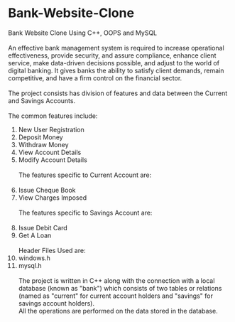# Bank-Website-Clone
Bank Website Clone Using C++, OOPS and MySQL<br><br>
An effective bank management system is required to 
increase operational effectiveness, provide security, and 
assure compliance, enhance client service, make data-driven 
decisions possible, and adjust to the world of digital banking. 
It gives banks the ability to satisfy client demands, remain 
competitive, and have a firm control on the financial sector.
<br><br>
The project consists has division of features and data between the Current and Savings Accounts.<br>
<br>The common features include:<br>
1. New User Registration<br>
2. Deposit Money<br>
3. Withdraw Money<br>
4. View Account Details<br>
5. Modify Account Details<br>
<br>The features specific to Current Account are:<br><br>
1. Issue Cheque Book<br>
2. View Charges Imposed<br>
<br>The features specific to Savings Account are:<br><br>
1. Issue Debit Card<br>
2. Get A Loan<br>
<br>Header Files Used are:
1. windows.h<br>
2. mysql.h<br>
<br>The project is written in C++ along with the connection with a local database (known as "bank") which consists of two tables or relations (named as "current" for current account holders and "savings" for savings account holders).<br>
All the operations are performed on the data stored in the database.
